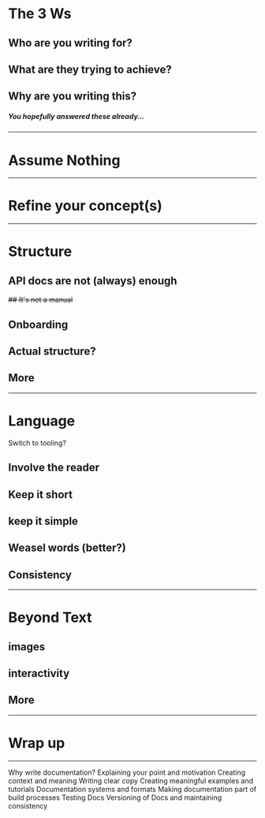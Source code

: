 <!-- .slide: data-background-color="#192532" -->

# The 3 Ws

## Who are you writing for? <!-- .element: class="fragment" -->
## What are they trying to achieve? <!-- .element: class="fragment" -->
## Why are you writing this? <!-- .element: class="fragment" -->

##### You hopefully answered these already… <!-- .element: class="fragment" -->

---

# Assume Nothing

---

# Refine your concept(s)

---

# Structure

## API docs are not (always) enough

~~## It's not a manual~~
## Onboarding
## Actual structure?
## More

---

# Language
Switch to tooling?
## Involve the reader
## Keep it short
## keep it simple
## Weasel words (better?)
## Consistency

---

# Beyond Text

## images
## interactivity
## More

---

# Wrap up

---

Why write documentation?
Explaining your point and motivation
Creating context and meaning
Writing clear copy
Creating meaningful examples and tutorials
Documentation systems and formats
Making documentation part of build processes
Testing Docs
Versioning of Docs and maintaining consistency
